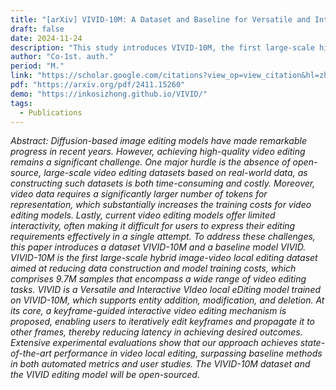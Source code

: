 ```yaml
---
title: "[arXiv] VIVID-10M: A Dataset and Baseline for Versatile and Interactive Video Local Editing"
draft: false
date: 2024-11-24
description: "This study introduces VIVID-10M, the first large-scale high-quality dataset for video local editing. It also presents VIVID, a robust video local editing model that supports entity addition, modification, and deletion. Finally, it propose a Keyframe-guided Interactive Video Editing (KIVE) mechanism that enhances user experience by enabling iterative keyframe edits."
author: "Co-1st. auth."
period: "M."
link: "https://scholar.google.com/citations?view_op=view_citation&hl=zh-CN&user=ZkcJasgAAAAJ&citation_for_view=ZkcJasgAAAAJ:UeHWp8X0CEIC"
pdf: "https://arxiv.org/pdf/2411.15260"
demo: "https://inkosizhong.github.io/VIVID/"
tags:
  - Publications
---
```


*Abstract: Diffusion-based image editing models have made remarkable progress in recent years. However, achieving high-quality video editing remains a significant challenge. One major hurdle is the absence of open-source, large-scale video editing datasets based on real-world data, as constructing such datasets is both time-consuming and costly. Moreover, video data requires a significantly larger number of tokens for representation, which substantially increases the training costs for video editing models. Lastly, current video editing models offer limited interactivity, often making it difficult for users to express their editing requirements effectively in a single attempt. To address these challenges, this paper introduces a dataset VIVID-10M and a baseline model VIVID. VIVID-10M is the first large-scale hybrid image-video local editing dataset aimed at reducing data construction and model training costs, which comprises 9.7M samples that encompass a wide range of video editing tasks. VIVID is a Versatile and Interactive VIdeo local eDiting model trained on VIVID-10M, which supports entity addition, modification, and deletion. At its core, a keyframe-guided interactive video editing mechanism is proposed, enabling users to iteratively edit keyframes and propagate it to other frames, thereby reducing latency in achieving desired outcomes. Extensive experimental evaluations show that our approach achieves state-of-the-art performance in video local editing, surpassing baseline methods in both automated metrics and user studies. The VIVID-10M dataset and the VIVID editing model will be open-sourced.*